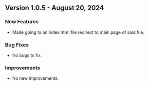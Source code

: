 ## Version 1.0.5 - August 20, 2024

### New Features
- Made going to an index.html file redirect to main page of said file.

### Bug Fixes
- No bugs to fix.

### Improvements
- No new improvements.
